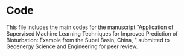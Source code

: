 # Code
This file includes the main codes for the manuscript "Application of Supervised Machine Learning Techniques for Improved Prediction of Bioturbation: Example from the Subei Basin, China, " submitted to Geoenergy Science and Engineering for peer review.

